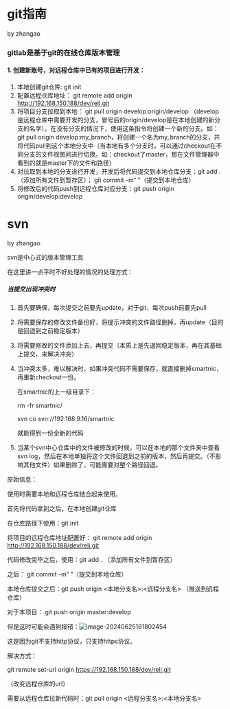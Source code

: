 # git指南

by zhangao

### gitlab是基于git的在线仓库版本管理

#### 1. 创建新账号，对远程仓库中已有的项目进行开发：

1. 本地创建git仓库: git init
2. 配置远程仓库地址： git remote add origin http://192.168.150.188/dev/reli.git
3. 将项目分支拉取到本地： git pull origin develop:origin/develop （develop是远程仓库中需要开发的分支，冒号后的origin/develop是在本地创建的新分支的名字），在没有分支的情况下，使用这条指令将创建一个新的分支。如：git pull origin develop:my_branch，将创建一个名为my_branch的分支，并将代码pull到这个本地分支中（当本地有多个分支时，可以通过checkout在不同分支的文件视图间进行切换。如：checkout了master，那在文件管理器中看到的就是master下的文件和路径）
4. 对拉取到本地的分支进行开发，开发后将代码提交到本地仓库分支：git add . （添加所有文件到暂存区）； git commit -m“ ”（提交到本地仓库）
5. 将修改后的代码push到远程仓库对应分支：git push origin origin/develop:develop

# svn

by zhangao

svn是中心式的版本管理工具

在这里讲一点平时不好处理的情况的处理方式：

##### 当提交出现冲突时

1. 首先要确保，每次提交之前要先update，对于git，每次push前要先pull

2. 将需要保存的修改文件备份好，将提示冲突的文件路径删掉，再update（目的是回退到之前稳定版本）

3. 将需要修改的文件添加上去，再提交（本质上是先退回稳定版本，再在其基础上提交，来解决冲突）

4. 当冲突太多，难以解决时，如果冲突代码不需要保存，就直接删掉smartnic，再重新checkout一份。

   在smartnic的上一级目录下：

   rm -fr smartnic/

   svn co svn://192.168.9.16/smartnic

   就能得到一份全新的代码
5. 当某个svn中心仓库中的文件被修改的时候，可以在本地的那个文件夹中查看svn log，然后在本地单独将这个文件回退到之前的版本，然后再提交。（不影响其他文件）如果删除了，可能需要对整个路径回退。

   

原始信息：

使用时需要本地和远程仓库结合起来使用。

首先将代码拿到之后，在本地创建git仓库

在仓库路径下使用：git init

将项目的远程仓库地址配置好： git remote add origin http://192.168.150.188/dev/reli.git

代码修改完毕之后，使用：git add . （添加所有文件到暂存区）

之后： git commit -m“ ”（提交到本地仓库）

本地仓库提交之后：git push origin <本地分支名>:<远程分支名> （推送到远程仓库）

对于本项目： git push origin master:develop

但是这时可能会遇到报错：![image-20240625161802454](C:\Users\lenovo\AppData\Roaming\Typora\typora-user-images\image-20240625161802454.png)

这是因为git不支持http协议，只支持https协议。

解决方式：

git remote set-url origin https://192.168.150.188/dev/reli.git

（改变远程仓库的url）

需要从远程仓库拉新代码时：git pull origin <远程分支名>:<本地分支名>